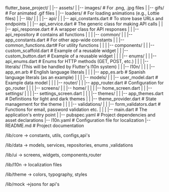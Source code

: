 flutter_base_project/
|
|-- assets/
|   |-- images/         # For .png, .jpg files
|   |-- gifs/           # For animated .gif files
|   |-- loaders/        # For loading animations (e.g., Lottie files)
|
|-- lib/
|   |
|   |-- api/
|   |   |-- api_constants.dart   # To store base URLs and endpoints
|   |   |-- api_service.dart     # The generic class for making API calls
|   |   |-- api_response.dart    # A wrapper class for API responses
|   |   |-- api_repository       # contains all functions
|   |
|   |-- common/
|   |   |-- app_constants.dart   # For other app-wide constants
|   |   |-- common_functions.dart# For utility functions
|   |
|   |-- components/
|   |   |-- custom_scaffold.dart # Example of a reusable widget
|   |   |-- custom_button.dart   # Example of a reusable widget
|   |
|   |-- enums/
|   |   |-- api_enums.dart       # Enums for HTTP methods (GET, POST, etc.)
|   |
|   |-- literals/ (This will be handled by Flutter's l10n system)
|   |   |-- l10n/
|   |   |   |-- app_en.arb       # English language literals
|   |   |   |-- app_es.arb       # Spanish language literals (as an example)
|   |
|   |-- models/
|   |   |-- user_model.dart      # Example data model
|   |
|   |-- router/
|   |   |-- app_router.dart      # Configuration for go_router
|   |
|   |-- screens/
|   |   |-- home/
|   |   |   |-- home_screen.dart
|   |   |-- settings/
|   |   |   |-- settings_screen.dart
|   |
|   |-- themes/
|   |   |-- app_themes.dart      # Definitions for light and dark themes
|   |   |-- theme_provider.dart  # State management for the theme
|   |
|   |-- validations/
|   |   |-- form_validators.dart # Functions for email, password validation etc.
|   | 
|   |-- main.dart                # The application's entry point
|
|-- pubspec.yaml                 # Project dependencies and asset declarations
|-- l10n.yaml                    # Configuration file for localization
|-- README.md                    # Project documentation




/lib/core → constants, utils, configs,api's

/lib/data → models, services, repositories, enums ,validations

/lib/ui → screens, widgets, components,router

/lib/l10n → localization files

/lib/theme → colors, typography, styles

/lib/mock →jsons for api's